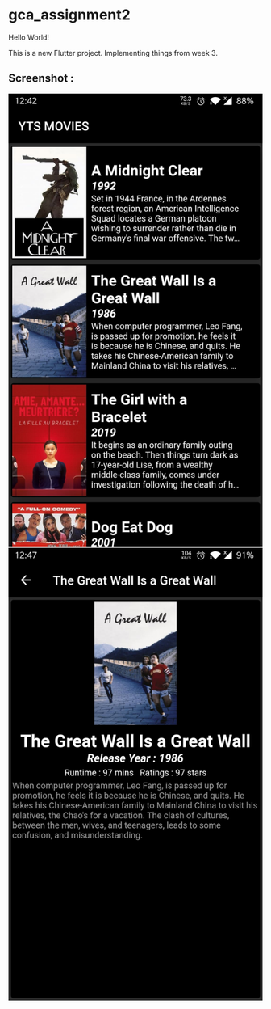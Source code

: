 # gca_assignment2

<p>Hello World! </p>
<p>This is a new Flutter project. Implementing things from week 3.</p>

## Screenshot : 

![Screenshot : List Page](lib/asset/list.jpg)
![Screenshot : Detail Page](lib/asset/detail.jpg)


